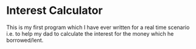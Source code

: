 # Interest Calculator

This is my first program which I have ever written for a real time scenario i.e. to help my dad to calculate the interest for the money which he borrowed/lent.
